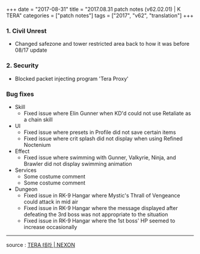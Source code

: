 +++
date = "2017-08-31"
title = "2017.08.31 patch notes (v62.02.01) | K TERA"
categories = ["patch notes"]
tags = ["2017", "v62", "translation"]
+++

### 1. Civil Unrest
- Changed safezone and tower restricted area back to how it was before 08/17 update

### 2. Security
- Blocked packet injecting program 'Tera Proxy'

### Bug fixes
- Skill
  - Fixed issue where Elin Gunner when KD'd could not use Retaliate as a chain skill
- UI
  - Fixed issue where presets in Profile did not save certain items
  - Fixed issue where crit splash did not display when using Refined Noctenium
- Effect
  - Fixed issue where swimming with Gunner, Valkyrie, Ninja, and Brawler did not display swimming animation
- Services
  - Some costume comment
  - Some costume comment
- Dungeon
  - Fixed issue in RK-9 Hangar where Mystic's Thrall of Vengeance could attack in mid air
  - Fixed issue in RK-9 Hangar where the message displayed after defeating the 3rd boss was not appropriate to the situation
  - Fixed issue in RK-9 Hangar where the 1st boss' HP seemed to increase occasionally

----

source : [TERA 테라 | NEXON](http://tera.nexon.com/news/update/view.aspx?n4articlesn=295)
